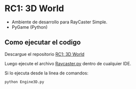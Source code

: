 # RC1: 3D World

- Ambiente de desarrollo para RayCaster Simple.
- PyGame (Python)

## Como ejecutar el codigo

Descargue el repositorio [RC1: 3D World](https://github.com/juanferdeleon/RC1-3D-World)

Luego ejecute el archivo [Raycaster.py](/Raycaster.py) dentro de cualquier IDE.

Si lo ejecuta desde la linea de comandos:

```bash
python Engine3D.py
```
